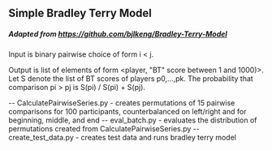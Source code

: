 ## Simple Bradley Terry Model

##### Adapted from https://github.com/bjlkeng/Bradley-Terry-Model

Input is binary pairwise choice of form i < j.


Output is list of elements of form <player, "BT" score between 1 and 1000)>. Let S denote the list of BT scores of players p0,...,pk. The probability that comparison pi > pj is S(pi) / S(pi) + S(pj).   

-- CalculatePairwiseSeries.py - creates permutations of 15 pairwise comparisons for 100 participants, counterbalanced on left/right and for beginning, middle, and end
-- eval_batch.py - evaluates the distribution of permutations created from CalculatePairwiseSeries.py
-- create_test_data.py - creates test data and runs bradley terry model
